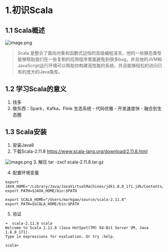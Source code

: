 

# 1.初识Scala

## 1.1 Scala概述
![image.png](https://upload-images.jianshu.io/upload_images/7220971-1296759f9467aa18.png?imageMogr2/auto-orient/strip%7CimageView2/2/w/1240)


>Scala 是整合了面向对象和函数式边恒的高级编程语言。他的一些静态类型能够帮助我们在一些复制的应用程序里面避免到很多bug，并且他的JVM和JavaScript运行环境可以帮助你构建高性能的系统，并且能够轻松的访问已有的庞大的Java类库。


## 1.2 学习Scala的意义

1. 钱多
2. 做东西：Spark，Kafka，Flink 生态系统
        - 代码优雅
        - 开发速度快
        - 融合到生态圈


## 1.3 Scala安装

1. 安装Java8
2. 下载Scala-2.11.8 https://www.scala-lang.org/download/2.11.8.html
        
![image.png](https://upload-images.jianshu.io/upload_images/7220971-2e23e75c33c3342c.png?imageMogr2/auto-orient/strip%7CimageView2/2/w/1240)
3. 解压 tar -zxcf scala-2.11.8.tar.gz

4. 配置环境变量

```shell
export JAVA_HOME="/Library/Java/JavaVirtualMachines/jdk1.8.0_171.jdk/Contents/Home"
export PATH=$JAVA_HOME/bin:$PATH

export SCALA_HOME="/Users/markgao/source/scala-2.11.8"
export PATH=$SCALA_HOME/bin:$PATH
```

5. 验证

```
➜  scala-2.11.8 scala
Welcome to Scala 2.11.8 (Java HotSpot(TM) 64-Bit Server VM, Java 1.8.0_171).
Type in expressions for evaluation. Or try :help.

scala>
```

